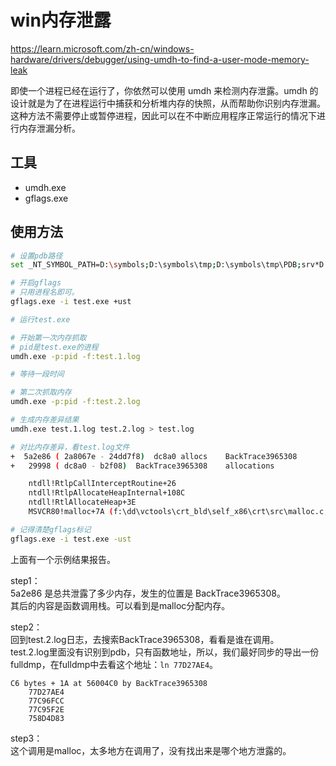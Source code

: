 # win内存泄露

https://learn.microsoft.com/zh-cn/windows-hardware/drivers/debugger/using-umdh-to-find-a-user-mode-memory-leak

即使一个进程已经在运行了，你依然可以使用 umdh 来检测内存泄露。umdh 的设计就是为了在进程运行中捕获和分析堆内存的快照，从而帮助你识别内存泄漏。这种方法不需要停止或暂停进程，因此可以在不中断应用程序正常运行的情况下进行内存泄漏分析。

## 工具
* umdh.exe
* gflags.exe

## 使用方法
```bash
# 设置pdb路径
set _NT_SYMBOL_PATH=D:\symbols;D:\symbols\tmp;D:\symbols\tmp\PDB;srv*D:\symbols\microsoft*https://msdl.microsoft.com/download/symbols

# 开启gflags
# 只用进程名即可。
gflags.exe -i test.exe +ust

# 运行test.exe

# 开始第一次内存抓取
# pid是test.exe的进程
umdh.exe -p:pid -f:test.1.log

# 等待一段时间

# 第二次抓取内存
umdh.exe -p:pid -f:test.2.log

# 生成内存差异结果
umdh.exe test.1.log test.2.log > test.log

# 对比内存差异，看test.log文件
+  5a2e86 ( 2a8067e - 24dd7f8)  dc8a0 allocs	BackTrace3965308
+   29998 ( dc8a0 - b2f08)	BackTrace3965308	allocations

	ntdll!RtlpCallInterceptRoutine+26
	ntdll!RtlpAllocateHeapInternal+108C
	ntdll!RtlAllocateHeap+3E
	MSVCR80!malloc+7A (f:\dd\vctools\crt_bld\self_x86\crt\src\malloc.c, 163)

# 记得清楚gflags标记
gflags.exe -i test.exe -ust
```

上面有一个示例结果报告。

step1：  
5a2e86 是总共泄露了多少内存，发生的位置是 BackTrace3965308。  
其后的内容是函数调用栈。可以看到是malloc分配内存。

step2：  
回到test.2.log日志，去搜索BackTrace3965308，看看是谁在调用。  
test.2.log里面没有识别到pdb，只有函数地址，所以，我们最好同步的导出一份fulldmp，在fulldmp中去看这个地址：`ln 77D27AE4`。  

```
C6 bytes + 1A at 56004C0 by BackTrace3965308
	77D27AE4
	77C96FCC
	77C95F2E
	758D4D83
```

step3：  
这个调用是malloc，太多地方在调用了，没有找出来是哪个地方泄露的。
